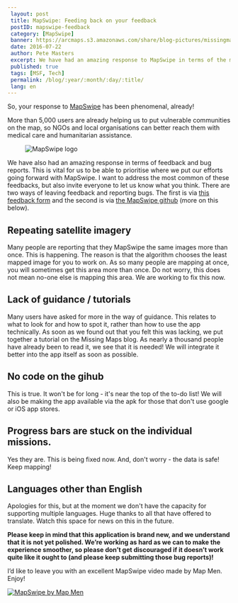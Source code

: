 ```yaml
---
 layout: post
 title: MapSwipe: Feeding back on your feedback 
 postID: mapswipe-feedback
 category: [MapSwipe]
 banner: https://arcmaps.s3.amazonaws.com/share/blog-pictures/missingmaps-blog_20160714_mapswipe.jpg
 date: 2016-07-22
 author: Pete Masters
 excerpt: We have had an amazing response to MapSwipe in terms of the mapping you have done, but also your feedback and bug reports. We are listening! Find out here what we are doing to address the most common issues.
 published: true
 tags: [MSF, Tech]
 permalink: /blog/:year/:month/:day/:title/
 lang: en
---
```


So, your response to [MapSwipe](http://mapswipe.org/) has been phenomenal, already!

More than 5,000 users are already helping us to put vulnerable communities on the map, so NGOs and local organisations can better reach them with medical care and humanitarian assistance.

<figure>
<img src="https://wiki.openstreetmap.org/w/images/thumb/2/2e/Mapswipe_lockup_blackclear.png/640px-Mapswipe_lockup_blackclear.png" alt="MapSwipe logo" href="http://mapswipe.org/">
</figure>

We have also had an amazing response in terms of feedback and bug reports. This is vital for us to be able to prioritise where we put our efforts going forward with MapSwipe. I want to address the most common of these feedbacks, but also invite everyone to let us know what you think. There are two ways of leaving feedback and reporting bugs. The first is via [this feedback form](http://bit.ly/MapSwipeFBack) and the second is via [the MapSwipe github](https://github.com/mapswipe/app-feedback/issues) (more on this below).

## Repeating satellite imagery

Many people are reporting that they MapSwipe the same images more than once. This is happening. The reason is that the algorithm chooses the least mapped image for you to work on. As so many people are mapping at once, you will sometimes get this area more than once. Do not worry, this does not mean no-one else is mapping this area. We are working to fix this now.

## Lack of guidance / tutorials

Many users have asked for more in the way of guidance. This relates to what to look for and how to spot it, rather than how to use the app technically. As soon as we found out that you felt this was lacking, we put together a tutorial on the Missing Maps blog. As nearly a thousand people have already been to read it, we see that it is needed! We will integrate it better into the app itself as soon as possible.

## No code on the gihub

This is true. It won't be for long - it's near the top of the to-do list! We will also be making the app available via the apk for those that don't use google or iOS app stores.

## Progress bars are stuck on the individual missions.

Yes they are. This is being fixed now. And, don't worry - the data is safe! Keep mapping!

## Languages other than English

Apologies for this, but at the moment we don't have the capacity for supporting multiple languages. Huge thanks to all that have offered to translate. Watch this space for news on this in the future.

**Please keep in mind that this application is brand new, and we understand that it is not yet polished. We’re working as hard as we can to make the experience smoother, so please don’t get discouraged if it doesn’t work quite like it ought to (and please keep submitting those bug reports)!**

I’d like to leave you with an excellent MapSwipe video made by Map Men. Enjoy!

[![MapSwipe by Map Men](http://img.youtube.com/vi/mwRdtnfFcUw/0.jpg)](http://www.youtube.com/watch?v=mwRdtnfFcUw "Missing Maps | Mapping the world a swipe at a time!")



